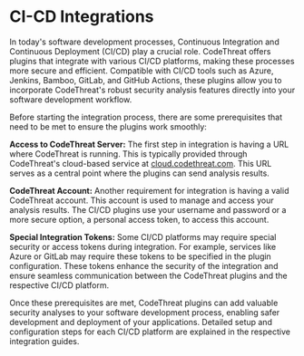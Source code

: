 # CI-CD Integrations

In today's software development processes, Continuous Integration and Continuous Deployment (CI/CD) play a crucial role. CodeThreat offers plugins that integrate with various CI/CD platforms, making these processes more secure and efficient. Compatible with CI/CD tools such as Azure, Jenkins, Bamboo, GitLab, and GitHub Actions, these plugins allow you to incorporate CodeThreat's robust security analysis features directly into your software development workflow.

Before starting the integration process, there are some prerequisites that need to be met to ensure the plugins work smoothly:

**Access to CodeThreat Server:** The first step in integration is having a URL where CodeThreat is running. This is typically provided through CodeThreat's cloud-based service at [cloud.codethreat.com](http://cloud.codethreat.com). This URL serves as a central point where the plugins can send analysis results.

**CodeThreat Account:** Another requirement for integration is having a valid CodeThreat account. This account is used to manage and access your analysis results. The CI/CD plugins use your username and password or a more secure option, a personal access token, to access this account.

**Special Integration Tokens:** Some CI/CD platforms may require special security or access tokens during integration. For example, services like Azure or GitLab may require these tokens to be specified in the plugin configuration. These tokens enhance the security of the integration and ensure seamless communication between the CodeThreat plugins and the respective CI/CD platform.

Once these prerequisites are met, CodeThreat plugins can add valuable security analyses to your software development process, enabling safer development and deployment of your applications. Detailed setup and configuration steps for each CI/CD platform are explained in the respective integration guides.
